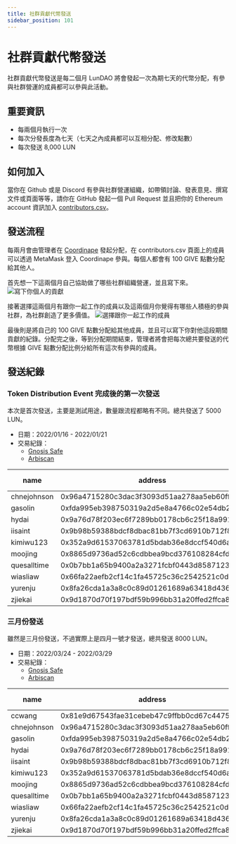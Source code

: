 ```yaml
---
title: 社群貢獻代幣發送
sidebar_position: 101
---
```


# 社群貢獻代幣發送

社群貢獻代幣發送是每二個月 LunDAO 將會發起一次為期七天的代幣分配，有參與社群營運的成員都可以參與此活動。

## 重要資訊
- 每兩個月執行一次
- 每次分發長度為七天（七天之內成員都可以互相分配、修改點數）
- 每次發送 8,000 LUN

## 如何加入
當你在 Github 或是 Discord 有參與社群營運組織，如帶領討論、發表意見、撰寫文件或頁面等等，請你在 GitHub 發起一個 Pull Request 並且把你的 Ethereum account 資訊加入 [contributors.csv][1]。

## 發送流程
每兩月會由管理者在 [Coordinape][2] 發起分配，在 contributors.csv 頁面上的成員可以透過 MetaMask 登入 Coordinape 參與。每個人都會有 100 GIVE 點數分配給其他人。


首先想一下這兩個月自己協助做了哪些社群組織營運，並且寫下來。
![寫下你個人的貢獻](./community-distribution/personal-contribution.png)

接著選擇這兩個月有跟你一起工作的成員以及這兩個月你覺得有哪些人積極的參與社群，為社群創造了更多價值。
![選擇跟你一起工作的成員](./community-distribution/teammates.png)

最後則是將自己的 100 GIVE 點數分配給其他成員，並且可以寫下你對他這段期間貢獻的紀錄。分配完之後，等到分配期間結束，管理者將會把每次總共要發送的代幣根據 GIVE 點數分配比例分給所有這次有參與的成員。

## 發送紀錄

### Token Distribution Event 完成後的第一次發送
本次是首次發送，主要是測試用途，數量跟流程都略有不同。總共發送了 5000 LUN。

- 日期：2022/01/16 - 2022/01/21
- 交易紀錄：
  - [Gnosis Safe][3]
  - [Arbiscan][4]


|name       |address                                   |LUN distribution|GIVE received|GIVE sent|
|-----------|------------------------------------------|----------------|-------------|---------|
|chnejohnson|0x96a4715280c3dac3f3093d51aa278aa5eb60ffde|232.7044025     |37           |100      |
|gasolin    |0xfda995eb398750319a2d5e8a4766c02e54db24b8|1056.603774     |168          |100      |
|hydai      |0x9a76d78f203ec6f7289bb0178cb6c25f18a9911e|647.7987421     |103          |100      |
|iisaint    |0x9b98b59388bdcf8dbac81bb7f3cd6910b712f85e|515.7232704     |82           |100      |
|kimiwu123  |0x352a9d61537063781d5bdab36e8dccf540d6a595|301.8867925     |48           |100      |
|moojing    |0x8865d9736ad52c6cdbbea9bcd376108284cfd0e4|176.1006289     |28           |0        |
|quesalltime|0x0b7bb1a65b9400a2a3271fcbf0443d85871231e3|660.3773585     |105          |100      |
|wiasliaw   |0x66fa22aefb2cf14c1fa45725c36c2542521c0d3e|106.918239      |17           |0        |
|yurenju    |0x8fa26cda1a3a8c0c89d01261689a63418d436d24|1213.836478     |193          |100      |
|zjiekai    |0x9d1870d70f197bdf59b996bb31a20ffed2ffca87|88.05031447     |14           |100      |


### 三月份發送
雖然是三月份發送，不過實際上是四月一號才發送，總共發送 8000 LUN。

- 日期：2022/03/24 - 2022/03/29
- 交易紀錄：
  - [Gnosis Safe](https://gnosis-safe.io/app/arb1:0xC2bEeC7a39Ea549F72d937E7b5951B8ee0C8d295/transactions/0xe2a94a7ca0664d395c1e9937adb22f9b91309a22005b3ac52b5443e60b02ccf7)
  - [Arbiscan](https://arbiscan.io/tx/0x925f9ad2e7d1c359a9a6d80479355356c1cf5039c4567fbe2a17bd2982a71daa)

|name       |address                                   |LUN distribution|GIVE received|GIVE sent|
|-----------|------------------------------------------|----------------|-------------|---------|
|ccwang     |0x81e9d67543fae31cebeb47c9ffbb0cd67c4475c6|2826.666667     |106          |0        |
|chnejohnson|0x96a4715280c3dac3f3093d51aa278aa5eb60ffde|0               |0            |0        |
|gasolin    |0xfda995eb398750319a2d5e8a4766c02e54db24b8|480             |18           |0        |
|hydai      |0x9a76d78f203ec6f7289bb0178cb6c25f18a9911e|453.3333333     |17           |100      |
|iisaint    |0x9b98b59388bdcf8dbac81bb7f3cd6910b712f85e|0               |0            |0        |
|kimiwu123  |0x352a9d61537063781d5bdab36e8dccf540d6a595|133.3333333     |5            |0        |
|moojing    |0x8865d9736ad52c6cdbbea9bcd376108284cfd0e4|0               |0            |0        |
|quesalltime|0x0b7bb1a65b9400a2a3271fcbf0443d85871231e3|0               |0            |0        |
|wiasliaw   |0x66fa22aefb2cf14c1fa45725c36c2542521c0d3e|613.3333333     |23           |0        |
|yurenju    |0x8fa26cda1a3a8c0c89d01261689a63418d436d24|2026.666667     |76           |100      |
|zjiekai    |0x9d1870d70f197bdf59b996bb31a20ffed2ffca87|1466.666667     |55           |100      |



[1]: https://github.com/lun-dao/LunDAO/blob/main/contributors.csv
[2]: https://coordinape.com/
[3]: https://gnosis-safe.io/app/arb1:0xC2bEeC7a39Ea549F72d937E7b5951B8ee0C8d295/transactions/0x6b8f37ce87b431bb53cf36629bc035cbab9d85a596fbc5c7e328bb708e0ac332
[4]: https://arbiscan.io/tx/0x2a43bc74dc232ea259f04dbd135be2bbb898a0017755afbb3f9ab41da47b7d1c
